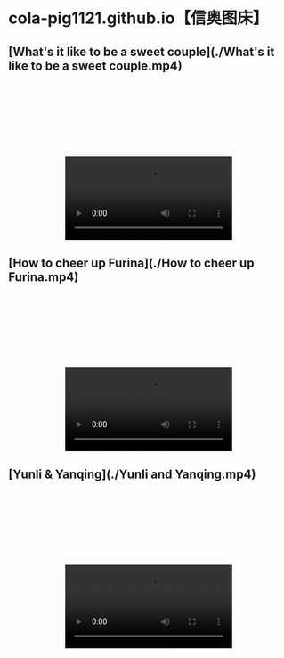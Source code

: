 # cola-pig1121.github.io【信奥图床】

<style>
  .box{
        width: auto;
        height: auto;
        background: rgba(0,0,0,0.1);
        margin: 150px auto 0;
        display: flex;
        flex-direction: column;
        justify-content: space-around;
        overflow: hidden;
      }
</style>

## [What's it like to be a sweet couple](./What's it like to be a sweet couple.mp4)

<video width="auto" height="auto" controls class="box"> 
  <source src="./What's it like to be a sweet couple.mp4" type="video/mp4"> 
</video>

## [How to cheer up Furina](./How to cheer up Furina.mp4)

<video width="auto" height="auto" controls class="box">
  <source src="./How to cheer up Furina.mp4" type="video/mp4"> 
</video>


## [Yunli & Yanqing](./Yunli and Yanqing.mp4)

<video width="auto" height="auto" controls class="box">
  <source src="./Yunli and Yanqing.mp4" type="video/mp4"> 
</video>
